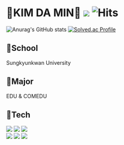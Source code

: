 # 🐰KIM DA MIN🐰 <img src="https://img.shields.io/badge/goat0129@naver.com-EA4335?style=flat-square&logo=Gmail&logoColor=white"/> ![Hits](https://hits.seeyoufarm.com/api/count/incr/badge.svg?url=https%3A%2F%2Fgithub.com%2Fmeokku&count_bg=%23C596D7&title_bg=%239C57B6&icon=&icon_color=%23FFC4C4&title=hits&edge_flat=true) 
![Anurag's GitHub stats](https://github-readme-stats.vercel.app/api?username=meokku&theme=material-palenight&show_icons=true) [![Solved.ac Profile](http://mazassumnida.wtf/api/v2/generate_badge?boj=goat0129)](https://solved.ac/goat0129/)
## 🏫School 
Sungkyunkwan University
## 📖Major
EDU & COMEDU
## 🔧Tech
<img src="https://img.shields.io/badge/Python-3776AB?style=flat-square&logo=Python&logoColor=white"/> <img src="https://img.shields.io/badge/C-A8B9CC?style=flat-square&logo=C&logoColor=white"/> <img src="https://img.shields.io/badge/C%23-000000?style=flat-square&logo=C&logoColor=white"/><br/>
<img src="https://img.shields.io/badge/HTML-E34F26?style=flat-square&logo=HTML5&logoColor=white"/> <img src="https://img.shields.io/badge/CSS-1572B6?style=flat-square&logo=CSS3&logoColor=white"/> <img src="https://img.shields.io/badge/JavaScript-F7DF1E?style=flat-square&logo=JavaScript&logoColor=white"/>

